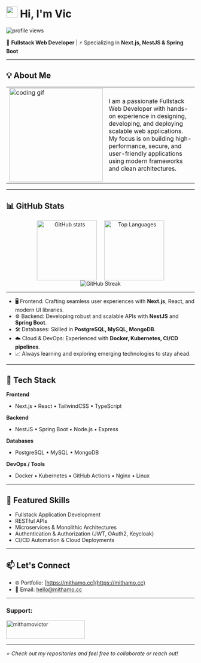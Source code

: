 # <img src="https://raw.githubusercontent.com/iampavangandhi/iampavangandhi/master/gifs/Hi.gif" width="30px"> Hi, I'm Vic

<p align="left"> 
  <img src="https://komarev.com/ghpvc/?username=mithamovictor&label=Profile%20views&color=0e75b6&style=flat" alt="profile views" /> 
</p>

🚀 **Fullstack Web Developer** | ⚡ Specializing in **Next.js, NestJS & Spring Boot**

---

## 💡 About Me

<table border="0" style="border: none;">
  <tr>
    <td style="border: none;">
      <img src="https://media.giphy.com/media/j7k6JOp8LufhXspVfu/giphy.gif" alt="coding gif" width="250"/>
    </td>
    <td style="border: none;">
      I am a passionate Fullstack Web Developer with hands-on experience in designing, developing, and deploying scalable web applications.  
      My focus is on building high-performance, secure, and user-friendly applications using modern frameworks and clean architectures.  
    </td>
  </tr>
</table>

---

## 📊 GitHub Stats

<div align="center" style="display: flex; justify-content: center; gap: 20px; flex-wrap: wrap; width: 100%;">
  <img src="https://github-readme-stats.vercel.app/api?username=mithamovictor&show_icons=true&theme=radical" alt="GitHub stats" height="160"/>
  <img src="https://github-readme-stats.vercel.app/api/top-langs/?username=mithamovictor&layout=compact&theme=radical" alt="Top Languages" height="160"/>
</div>

<div align="center">
  <img src="https://github-readme-streak-stats.herokuapp.com/?user=mithamovictor&theme=radical" alt="GitHub Streak"/>
</div>


---

- 🖥️ Frontend: Crafting seamless user experiences with **Next.js**, React, and modern UI libraries.
- ⚙️ Backend: Developing robust and scalable APIs with **NestJS** and **Spring Boot**.
- 🛠️ Databases: Skilled in **PostgreSQL, MySQL, MongoDB**.
- ☁️ Cloud & DevOps: Experienced with **Docker, Kubernetes, CI/CD pipelines**.
- 📈 Always learning and exploring emerging technologies to stay ahead.

---

## 🔧 Tech Stack

**Frontend**
- Next.js • React • TailwindCSS • TypeScript

**Backend**
- NestJS • Spring Boot • Node.js • Express

**Databases**
- PostgreSQL • MySQL • MongoDB

**DevOps / Tools**
- Docker • Kubernetes • GitHub Actions • Nginx • Linux

---

## 📌 Featured Skills
- Fullstack Application Development  
- RESTful APIs  
- Microservices & Monolithic Architectures  
- Authentication & Authorization (JWT, OAuth2, Keycloak)  
- CI/CD Automation & Cloud Deployments  

---

## 📫 Let's Connect
- 🌐 Portfolio: [https://mithamo.cc](https://mithamo.cc)
- 📧 Email: [hello@mithamo.cc](mailto:hello@mithamo.cc)  

---

<h3 align="left">Support:</h3>
<p><a href="https://www.buymeacoffee.com/mithamovictor"> <img align="center" src="https://cdn.buymeacoffee.com/buttons/v2/default-yellow.png" height="50" width="210" alt="mithamovictor" /></a></p>

---

⭐️ *Check out my repositories and feel free to collaborate or reach out!*  
